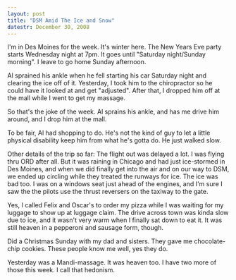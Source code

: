 ```yaml
---
layout: post
title: "DSM Amid The Ice and Snow"
datestr: December 30, 2008
---
```


I'm in Des Moines for the week.  It's winter here.  The New Years Eve party starts Wednesday night at 7pm.  It goes until "Saturday night/Sunday morning".  I leave to go home Sunday afternoon.

Al sprained his ankle when he fell starting his car Saturday night and clearing the ice off of it.  Yesterday, I took him to the chiropractor so he could have it looked at and get "adjusted".  After that, I dropped him off at the mall while I went to get my massage.

So that's the joke of the week.  Al sprains his ankle, and has me drive him around, and I drop him at the mall.

To be fair, Al had shopping to do.  He's not the kind of guy to let a little physical disability keep him from what he's gotta do.  He just walked slow.

Other details of the trip so far: The flight out was delayed a lot.  I was flying thru ORD after all.  But it was raining in Chicago and had just ice-stormed in Des Moines, and when we did finally get into the air and on our way to DSM, we ended up circling while they treated the runways for ice.  The ice was bad too.  I was on a windows seat just ahead of the engines, and I'm sure I saw the the pilots use the thrust reversers on the taxiway to the gate.

Yes, I called Felix and Oscar's to order my pizza while I was waiting for my luggage to show up at luggage claim.  The drive across town was kinda slow due to ice, and it wasn't very warm when I finally sat down to eat it.  It was still heaven in a pepperoni and sausage form, though.

Did a Christmas Sunday with my dad and sisters.  They gave me chocolate-chip cookies.  These people know me well, yes they do.

Yesterday was a Mandi-massage.  It was heaven too.  I have two more of those this week.  I call that hedonism.

